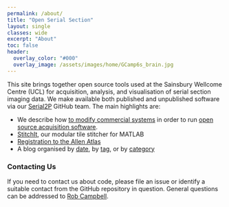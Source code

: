 ```yaml
---
permalink: /about/
title: "Open Serial Section"
layout: single
classes: wide
excerpt: "About"
toc: false
header:
  overlay_color: "#000"
  overlay_image: /assets/images/home/GCamp6s_brain.jpg
---
```


This site brings together open source tools used at the Sainsbury Wellcome Centre (UCL) for acquisition, analysis, and visualisation of serial section imaging data. 
We make available both published and unpublished software via our [Serial2P](https://github.com/orgs/SainsburyWellcomeCentre/teams/serial2p/repositories) GitHub team. The main highlights are:

* We describe how [to modify commercial systems](https://github.com/SainsburyWellcomeCentre/TissueVisionMods/wiki) in order to run [open source acquisition software](https://github.com/SainsburyWellcomeCentre/BakingTray). 
* [StitchIt](https://github.com/SainsburyWellcomeCentre/StitchIt), our modular tile stitcher for MATLAB
* [Registration to the Allen Atlas](https://sainsburywellcomecentre.github.io/OpenSerialSection/registration/)
* A blog organised by [date](/year), by [tag](/tags), or by [category](/categories)


### Contacting Us
If you need to contact us about code, please file an issue or identify a suitable contact from the GitHub repository in question.
General questions can be addressed to [Rob Campbell](http://mouse.vision/people.shtml).
